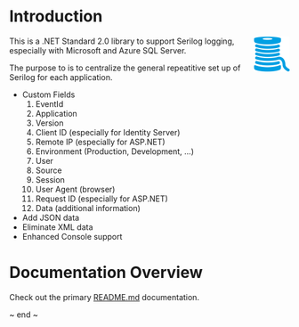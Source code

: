 ﻿# Introduction
<img src="Images/serilog.png" width="64" align="right" alt="Daikin.DotNetLib.Serilog Logo"/>
This is a .NET Standard 2.0 library to support Serilog logging, especially with Microsoft and Azure SQL Server.

The purpose to is to centralize the general repeatitive set up of Serilog for each application.

- Custom Fields
  1. EventId
  2. Application
  3. Version
  4. Client ID (especially for Identity Server)
  5. Remote IP (especially for ASP.NET)
  6. Environment (Production, Development, ...)
  7. User
  8. Source
  9. Session
  10. User Agent (browser)
  11. Request ID (especially for ASP.NET)
  12. Data (additional information)
- Add JSON data
- Eliminate XML data
- Enhanced Console support  

# Documentation Overview
Check out the primary [README.md](../README.md) documentation.

~ end ~
